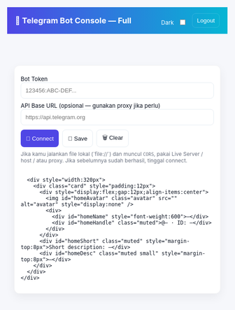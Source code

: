 <!doctype html>
<html lang="id">
<head>
<meta charset="utf-8"/>
<meta name="viewport" content="width=device-width,initial-scale=1"/>
<title>Telegram Bot Console — Full</title>
<style>
  :root{
    --bg:#f6f7fb; --card:#ffffff; --text:#0b1220; --muted:#6b7280; --accent:#4f46e5; --muted-bg:#f3f4f6;
  }
  [data-theme="dark"]{
    --bg:#071025; --card:#071126; --text:#e6eef8; --muted:#9aa8bf; --accent:#60a5fa; --muted-bg:#0b1220;
  }
  html,body{height:100%;margin:0;font-family:Inter,ui-sans-serif,system-ui,-apple-system,"Segoe UI",Roboto,"Helvetica Neue",Arial;background:var(--bg);color:var(--text);-webkit-font-smoothing:antialiased}
  header{background:linear-gradient(90deg,var(--accent),#06b6d4);color:white;padding:14px 18px;display:flex;justify-content:space-between;align-items:center;gap:12px}
  .brand{display:flex;align-items:center;gap:12px;font-weight:700}
  .shell{max-width:1150px;margin:20px auto;padding:16px}
  .card{background:var(--card);border-radius:12px;padding:14px;box-shadow:0 8px 22px rgba(2,6,23,0.06);border:1px solid rgba(2,6,23,0.04)}
  .grid{display:grid;grid-template-columns:1fr 380px;gap:16px}
  .tabs{display:flex;gap:8px;margin-bottom:12px;flex-wrap:wrap}
  .tab{padding:8px 12px;border-radius:10px;cursor:pointer;background:#eef2ff;color:#3730a3;border:1px solid rgba(99,102,241,0.1)}
  .tab.active{background:var(--accent);color:#fff}
  label{display:block;font-size:13px;color:var(--text);margin-top:8px}
  input[type=text], input[type=password], textarea, select{width:100%;padding:10px;border-radius:8px;border:1px solid #e6edf3;background:transparent;color:var(--text)}
  textarea{min-height:90px}
  button{background:var(--accent);color:#fff;border:0;padding:8px 12px;border-radius:8px;cursor:pointer}
  button.ghost{background:transparent;border:1px solid #e6edf3;color:var(--text);padding:8px 12px}
  .muted{font-size:13px;color:var(--muted)}
  .small{font-size:12px}
  .list{max-height:420px;overflow:auto}
  .list-item{display:flex;justify-content:space-between;align-items:center;padding:10px;border-radius:8px;border:1px solid rgba(0,0,0,0.03);margin-bottom:8px;background:linear-gradient(180deg, rgba(0,0,0,0.01), transparent)}
  .avatar{width:72px;height:72px;border-radius:999px;object-fit:cover;border:2px solid rgba(99,102,241,0.12)}
  .log{max-height:220px;overflow:auto;background:var(--muted-bg);padding:8px;border-radius:8px;font-size:13px;white-space:pre-wrap}
  #toast{position:fixed;right:18px;bottom:18px;background:#111;color:#fff;padding:10px 14px;border-radius:8px;opacity:0;transition:opacity .25s;z-index:9999}
  #toast.show{opacity:1}
  .confirm-overlay{position:fixed;inset:0;background:rgba(2,6,23,0.45);display:flex;align-items:center;justify-content:center;visibility:hidden;z-index:9998}
  .confirm-overlay.show{visibility:visible}
  .confirm-box{background:var(--card);padding:18px;border-radius:12px;max-width:520px;width:calc(100% - 40px);color:var(--text);box-shadow:0 8px 30px rgba(2,6,23,0.15)}
  .row{display:flex;gap:8px;align-items:center}
  .col{display:flex;flex-direction:column;gap:8px}
  .right{margin-left:auto}
  .note{font-size:12px;color:var(--muted);margin-top:8px}
  .kbd{background:#f1f5f9;border-radius:6px;padding:2px 6px;font-size:12px}
  @media (max-width:980px){.grid{grid-template-columns:1fr} .tabs{overflow:auto}}
</style>
</head>
<body>
<header>
  <div class="brand">
    <div style="font-size:18px">🤖 Telegram Bot Console — Full</div>
    <div id="connectedBadge" style="display:none;background:rgba(255,255,255,0.12);padding:6px 8px;border-radius:999px;font-size:12px">Connected</div>
  </div>
  <div style="display:flex;align-items:center;gap:12px">
    <label style="color:#fff;display:flex;align-items:center;gap:8px">Dark
      <input id="themeToggle" type="checkbox" style="margin-left:6px"/>
    </label>
    <button id="logoutBtn" class="ghost" style="background:transparent;border:1px solid rgba(255,255,255,0.14);color:#fff;padding:8px 10px;border-radius:8px">Logout</button>
  </div>
</header>

<main class="shell">
  <!-- Connect -->
  <section id="connectCard" class="card">
    <div class="grid">
      <div>
        <label>Bot Token</label>
        <input id="tokenInput" type="password" placeholder="123456:ABC-DEF..." />
        <label>API Base URL (opsional — gunakan proxy jika perlu)</label>
        <input id="baseInput" type="text" placeholder="https://api.telegram.org" />
        <div style="display:flex;gap:8px;margin-top:10px">
          <button id="connectBtn">🔗 Connect</button>
          <button id="saveBtn" class="ghost">💾 Save</button>
          <button id="clearBtn" class="ghost">🗑️ Clear</button>
        </div>
        <div class="note">Jika kamu jalankan file lokal (`file://`) dan muncul <code>CORS</code>, pakai Live Server / host / atau proxy. Jika sebelumnya sudah berhasil, tinggal connect.</div>
      </div>

      <div style="width:320px">
        <div class="card" style="padding:12px">
          <div style="display:flex;gap:12px;align-items:center">
            <img id="homeAvatar" class="avatar" src="" alt="avatar" style="display:none" />
            <div>
              <div id="homeName" style="font-weight:600">—</div>
              <div id="homeHandle" class="muted">@— · ID: —</div>
            </div>
          </div>
          <div id="homeShort" class="muted" style="margin-top:8px">Short description: —</div>
          <div id="homeDesc" class="muted small" style="margin-top:8px">—</div>
        </div>
      </div>
    </div>
  </section>

  <!-- App -->
  <section id="appShell" class="card" style="margin-top:16px;display:none">
    <div class="tabs" role="tablist">
      <div class="tab tab-active" data-tab="home">Home</div>
      <div class="tab" data-tab="send">Send</div>
      <div class="tab" data-tab="edit">Edit Bot</div>
      <div class="tab" data-tab="group">Manage Group</div>
    </div>

    <!-- HOME -->
    <div id="tab-home" class="tab-panel" style="display:block">
      <div class="grid">
        <div>
          <div class="card">
            <div style="display:flex;justify-content:space-between;align-items:center">
              <div>
                <div style="font-weight:700" id="botTitle">—</div>
                <div class="muted" id="botMeta">@— · ID: —</div>
              </div>
              <div>
                <button id="refreshBtn" class="ghost">↻ Refresh</button>
                <button id="deleteWebhookBtn" class="ghost">Delete Webhook</button>
              </div>
            </div>

            <div id="botPreview" style="margin-top:12px"></div>
          </div>

          <div class="card" style="margin-top:12px">
            <div style="display:flex;justify-content:space-between;align-items:center">
              <div style="font-weight:600">Recent Chats / Groups (dari getUpdates)</div>
              <div style="display:flex;gap:8px;align-items:center">
                <input id="searchGroups" placeholder="Cari nama / id grup..." style="padding:8px;border-radius:8px;border:1px solid #e6edf3" />
                <button id="loadUpdatesBtn" class="ghost">Load Updates</button>
              </div>
            </div>
            <div style="margin-top:10px" class="note small">Daftar group/chat disimpan otomatis dan dipersist ke <code>localStorage</code>. Jika list kosong, klik Load Updates setelah ada aktivitas di grup.</div>
            <div id="chatList" class="list" style="margin-top:12px"></div>
            <div style="display:flex;gap:8px;margin-top:10px">
              <button id="exportChats" class="ghost">Export (JSON)</button>
              <button id="importChats" class="ghost">Import (JSON)</button>
              <button id="clearSavedChats" class="ghost">Clear Saved Group Cache</button>
              <input id="fileInput" type="file" accept="application/json" style="display:none"/>
            </div>
          </div>
        </div>

        <div>
          <div class="card">
            <div style="display:flex;justify-content:space-between;align-items:center">
              <div style="font-weight:600">Actions</div>
              <div class="muted small">Status: <span id="statusDot">Disconnected</span></div>
            </div>

            <label style="margin-top:10px">Quick Chat ID (klik list untuk autofill)</label>
            <input id="quickChatId" />

            <div style="display:flex;gap:8px;margin-top:8px">
              <button id="gotoSend" class="ghost">Go to Send</button>
              <button id="gotoGroup" class="ghost">Go to Manage Group</button>
            </div>

            <div style="margin-top:12px">
              <div style="font-weight:600">Activity Log</div>
              <pre id="activityLog" class="log"></pre>
            </div>
          </div>
        </div>
      </div>
    </div>

    <!-- SEND -->
    <div id="tab-send" class="tab-panel" style="display:none;margin-top:12px">
      <div class="grid">
        <div>
          <div class="card">
            <label>Chat ID</label>
            <input id="sendChatId" />
            <label>Pesan</label>
            <textarea id="sendText"></textarea>
            <label>Parse Mode</label>
            <select id="parseMode"><option value="">none</option><option value="MarkdownV2">MarkdownV2</option><option value="HTML">HTML</option></select>
            <div style="display:flex;gap:8px;margin-top:10px">
              <button id="sendBtn">Kirim</button>
              <button id="clearSend" class="ghost">Clear</button>
            </div>
            <div id="sendResult" class="muted small" style="margin-top:8px"></div>
          </div>
        </div>

        <div>
          <div class="card">
            <div style="font-weight:600">Pesan Terkirim</div>
            <div id="sentList" class="list" style="margin-top:8px"></div>
          </div>
        </div>
      </div>
    </div>

    <!-- EDIT BOT -->
    <div id="tab-edit" class="tab-panel" style="display:none;margin-top:12px">
      <div class="grid">
        <div>
          <div class="card">
            <div style="display:flex;justify-content:space-between;align-items:center">
              <div style="font-weight:700">Edit Bot (official API)</div>
              <div class="muted small">Note: ganti foto akun bot hanya via @BotFather. Kita bisa set chat photo untuk grup/channel.</div>
            </div>

            <label>Language Code (optional)</label>
            <input id="langCode" placeholder="e.g. id or en" />

            <label>Nama Tampilan</label>
            <input id="nameInput" />
            <div style="display:flex;gap:8px;margin-top:8px">
              <button id="getName" class="ghost">Get</button>
              <button id="setName">Set</button>
            </div>
            <div id="nameHint" class="muted small"></div>

            <label style="margin-top:10px">Short Description</label>
            <input id="shortInput" maxlength="120" />
            <div style="display:flex;gap:8px;margin-top:8px">
              <button id="getShort" class="ghost">Get</button>
              <button id="setShort">Set</button>
            </div>
            <div id="shortHint" class="muted small"></div>

            <label style="margin-top:10px">Description</label>
            <textarea id="descInput"></textarea>
            <div style="display:flex;gap:8px;margin-top:8px">
              <button id="getDesc" class="ghost">Get</button>
              <button id="setDesc">Set</button>
            </div>
            <div id="descHint" class="muted small"></div>

            <label style="margin-top:10px">Commands (JSON)</label>
            <textarea id="commandsInput" placeholder='[{"command":"start","description":"Start"}]'></textarea>
            <div style="display:flex;gap:8px;margin-top:8px">
              <button id="getCmd" class="ghost">Get</button>
              <button id="setCmd">Set</button>
            </div>
            <div id="cmdHint" class="muted small"></div>
          </div>
        </div>

        <div>
          <div class="card">
            <div style="font-weight:700">Set Chat Photo (grup/channel)</div>
            <label>Target Chat ID</label>
            <input id="photoChatId" placeholder="-1001234567890" />
            <label>Upload Image</label>
            <input id="photoFile" type="file" accept="image/*" />
            <div style="display:flex;gap:8px;margin-top:8px">
              <button id="setChatPhotoBtn">Upload & Set</button>
              <button id="clearPhoto" class="ghost">Clear</button>
            </div>
            <div id="photoHint" class="muted small" style="margin-top:8px"></div>
          </div>
        </div>
      </div>
    </div>

    <!-- GROUP TOOLS -->
    <div id="tab-group" class="tab-panel" style="display:none;margin-top:12px">
      <p class="muted">Fitur ini hanya bekerja jika bot adalah admin grup.</p>
      <div class="grid">
        <div>
          <div class="card">
            <label>Group Chat ID</label>
            <input id="groupId" />
            <div style="display:flex;gap:8px;margin-top:8px">
              <button id="loadAdmins">Load Admins</button>
              <button id="loadUpdates2" class="ghost">Load Recent Chats</button>
            </div>
            <div style="margin-top:10px"><input id="groupSearch2" placeholder="Search groups..." style="padding:8px;border-radius:8px;border:1px solid #e6edf3" /></div>

            <div id="adminsBox" class="list" style="margin-top:10px"></div>
          </div>
        </div>

        <div>
          <div class="card">
            <label>Target User ID</label>
            <input id="targetUser" />
            <div style="display:flex;gap:8px;margin-top:8px;flex-wrap:wrap">
              <button id="kickUser">Kick / Ban</button>
              <button id="unbanUser" class="ghost">Unban</button>
              <button id="promoteUser">Promote</button>
              <button id="demoteUser" class="ghost">Demote</button>
            </div>

            <div style="margin-top:12px;font-weight:600">Promote Rights</div>
            <div style="display:grid;grid-template-columns:1fr 1fr;gap:8px;margin-top:8px">
              <label><input type="checkbox" id="r_change_info"/> change_info</label>
              <label><input type="checkbox" id="r_delete_msgs"/> delete_messages</label>
              <label><input type="checkbox" id="r_invite"/> invite_users</label>
              <label><input type="checkbox" id="r_restrict"/> restrict_members</label>
              <label><input type="checkbox" id="r_promote"/> promote_members</label>
              <label><input type="checkbox" id="r_pin"/> pin_messages</label>
              <label><input type="checkbox" id="r_topics"/> manage_topics</label>
            </div>

            <div id="groupHint" class="muted small" style="margin-top:10px"></div>
          </div>
        </div>
      </div>
    </div>

  </section>
</main>

<div id="toast"></div>
<div id="confirm" class="confirm-overlay"><div class="confirm-box"><div id="confirmText">Sure?</div><div style="display:flex;justify-content:center;margin-top:12px"><button id="confirmYes" style="margin-right:8px">Yes</button><button id="confirmNo" class="ghost">No</button></div></div></div>

<script>
/* Full single-file Telegram dashboard
   - Direct Telegram Bot API calls (may hit CORS if run from file://)
   - Save groups to localStorage key 'tg_chats' (auto-merge)
   - All features requested are included
*/

const $ = s => document.querySelector(s);
const $$ = s => Array.from(document.querySelectorAll(s));

const STORAGE = { token: 'tg_token', base:'tg_base', chats:'tg_chats', theme:'tg_theme' };
let state = {
  token: localStorage.getItem(STORAGE.token) || '',
  base: localStorage.getItem(STORAGE.base) || 'https://api.telegram.org',
  me: null,
  chats: new Map(),
  pendingAction: null
};

// toast & log
function toast(msg, ok=true){ const t=$('#toast'); t.textContent=msg; t.style.background = ok? '#111' : '#b91c1c'; t.classList.add('show'); setTimeout(()=>t.classList.remove('show'),3000); }
function logAct(msg){ const p=$('#activityLog'); const now=new Date().toLocaleTimeString(); p.textContent = `[${now}] ${msg}\n` + p.textContent; saveChatsToStorage(); }

// theme
(function(){
  const th = localStorage.getItem(STORAGE.theme)||'light';
  if(th==='dark') document.documentElement.setAttribute('data-theme','dark');
  $('#themeToggle').checked = th==='dark';
  $('#themeToggle').addEventListener('change', e=>{
    const t = e.target.checked ? 'dark':'light';
    if(t==='dark') document.documentElement.setAttribute('data-theme','dark'); else document.documentElement.removeAttribute('data-theme');
    localStorage.setItem(STORAGE.theme, t);
  });
})();

// utils: storage for chats
function loadChatsFromStorage(){
  try{
    const raw = localStorage.getItem(STORAGE.chats);
    if(!raw) return;
    const arr = JSON.parse(raw);
    if(Array.isArray(arr)) arr.forEach(c=> state.chats.set(c.id, c));
  }catch(e){ console.warn('loadChats err',e); }
}
function saveChatsToStorage(){
  try{
    const arr = Array.from(state.chats.values());
    localStorage.setItem(STORAGE.chats, JSON.stringify(arr));
  }catch(e){ console.warn('saveChats err',e); }
}
function mergeChats(newChats){
  for(const c of newChats){
    if(!state.chats.has(c.id)) state.chats.set(c.id, c);
    else {
      const old = state.chats.get(c.id);
      if(old.title !== c.title || old.type !== c.type) state.chats.set(c.id, c);
    }
  }
  saveChatsToStorage();
}

// apiCall supports FormData if isForm=true
async function apiCall(method, params=null, isForm=false){
  const url = `${state.base.replace(/\/$/,'')}/bot${state.token}/${method}`;
  const opts = {};
  if(isForm && params instanceof FormData){ opts.method='POST'; opts.body = params; }
  else if(params){ opts.method='POST'; opts.headers={'Content-Type':'application/json'}; opts.body = JSON.stringify(params); }
  else opts.method='GET';
  const res = await fetch(url, opts);
  const j = await res.json();
  if(!j.ok) throw new Error(j.description || JSON.stringify(j));
  return j.result;
}

// UI wiring
(function initUI(){
  // inputs initial
  $('#tokenInput').value = state.token;
  $('#baseInput').value = state.base;
  loadChatsFromStorage();
  renderChats();

  $('#saveBtn').addEventListener('click', ()=>{ state.token = $('#tokenInput').value.trim(); state.base = $('#baseInput').value.trim() || 'https://api.telegram.org'; localStorage.setItem(STORAGE.token,state.token); localStorage.setItem(STORAGE.base,state.base); toast('Saved credentials'); });
  $('#clearBtn').addEventListener('click', ()=>{ localStorage.removeItem(STORAGE.token); localStorage.removeItem(STORAGE.base); $('#tokenInput').value=''; $('#baseInput').value='https://api.telegram.org'; toast('Cleared'); });
  $('#logoutBtn').addEventListener('click', ()=>{ localStorage.removeItem(STORAGE.token); localStorage.removeItem(STORAGE.base); location.reload(); });

  $$('.tab').forEach(t=>t.addEventListener('click', ()=>{ $$('.tab').forEach(x=>x.classList.remove('active')); t.classList.add('active'); $$('.tab-panel').forEach(p=>p.style.display='none'); document.getElementById('tab-'+t.dataset.tab).style.display='block'; }));

  $('#connectBtn').addEventListener('click', ()=>{ state.token = $('#tokenInput').value.trim(); state.base = $('#baseInput').value.trim() || 'https://api.telegram.org'; if(!state.token){ toast('Token kosong',false); return; } localStorage.setItem(STORAGE.token,state.token); localStorage.setItem(STORAGE.base,state.base); connect(); });
  $('#tokenInput').addEventListener('keydown', e=>{ if(e.key==='Enter') $('#connectBtn').click(); });

  $('#refreshBtn').addEventListener('click', ()=> fillPreview().then(()=>toast('Preview refreshed')).catch(e=>toast('Preview failed: '+e.message,false)));
  $('#deleteWebhookBtn').addEventListener('click', async ()=>{ try{ await apiCall('deleteWebhook'); toast('Webhook deleted'); logAct('deleteWebhook'); }catch(e){ toast('deleteWebhook failed: '+e.message,false); } });

  $('#loadUpdatesBtn').addEventListener('click', loadUpdates);
  $('#loadChatsBtn')?.addEventListener('click', loadUpdates);
  $('#loadChatsBtn2')?.addEventListener('click', loadUpdates);

  $('#sendBtn').addEventListener('click', async ()=>{ const chat_id = $('#sendChatId').value.trim(); const text = $('#sendText').value.trim(); const parse_mode = $('#parseMode').value||undefined; if(!chat_id||!text){ toast('Isi chat id & pesan', false); return; } try{ const body = {chat_id, text}; if(parse_mode) body.parse_mode = parse_mode; const msg = await apiCall('sendMessage', body); $('#sentList').insertAdjacentHTML('afterbegin', `<div class="list-item">[${chat_id}] ${escapeHtml(text)}</div>`); $('#sendText').value=''; toast('Message sent'); logAct('Sent message to '+chat_id); }catch(e){ toast('sendMessage failed: '+e.message,false); } });

  $('#clearSend').addEventListener('click', ()=>{ $('#sendText').value=''; $('#sendResult').textContent=''; });

  // edit bot
  $('#getName').addEventListener('click', async ()=>{ try{ const r = await apiCall('getMyName'); $('#nameInput').value = r.name || ''; $('#nameHint').textContent='Loaded'; }catch(e){ $('#nameHint').textContent='Error'; toast('getMyName failed',false); }});
  $('#setName').addEventListener('click', async ()=>{ try{ const name = $('#nameInput').value.trim(); const lang = $('#langCode').value.trim()||undefined; const body = lang ? {name, language_code: lang} : {name}; await apiCall('setMyName', body); $('#nameHint').textContent='Updated'; toast('Name updated'); logAct('setMyName'); }catch(e){ $('#nameHint').textContent='Error'; toast('setMyName failed',false); }});

  $('#getShort').addEventListener('click', async ()=>{ try{ const r = await apiCall('getMyShortDescription'); $('#shortInput').value = r.short_description || ''; $('#shortHint').textContent='Loaded'; }catch(e){ $('#shortHint').textContent='Error'; toast('getMyShortDescription failed',false); }});
  $('#setShort').addEventListener('click', async ()=>{ try{ const short = $('#shortInput').value.trim(); const lang = $('#langCode').value.trim()||undefined; const body = lang? {short_description:short, language_code:lang} : {short_description:short}; await apiCall('setMyShortDescription', body); $('#shortHint').textContent='Updated'; toast('Short description updated'); logAct('setMyShortDescription'); }catch(e){ $('#shortHint').textContent='Error'; toast('setMyShortDescription failed',false); }});

  $('#getDesc').addEventListener('click', async ()=>{ try{ const r = await apiCall('getMyDescription'); $('#descInput').value = r.description || ''; $('#descHint').textContent='Loaded'; }catch(e){ $('#descHint').textContent='Error'; toast('getMyDescription failed',false); }});
  $('#setDesc').addEventListener('click', async ()=>{ try{ const d = $('#descInput').value.trim(); const lang = $('#langCode').value.trim()||undefined; const body = lang? {description:d, language_code:lang} : {description:d}; await apiCall('setMyDescription', body); $('#descHint').textContent='Updated'; toast('Description updated'); logAct('setMyDescription'); }catch(e){ $('#descHint').textContent='Error'; toast('setMyDescription failed',false); }});

  $('#getCmd').addEventListener('click', async ()=>{ try{ const r = await apiCall('getMyCommands'); $('#commandsInput').value = JSON.stringify(r||[],null,2); $('#cmdHint').textContent='Loaded'; }catch(e){ $('#cmdHint').textContent='Error'; toast('getMyCommands failed',false); }});
  $('#setCmd').addEventListener('click', async ()=>{ try{ const txt = $('#commandsInput').value.trim(); const commands = txt ? JSON.parse(txt) : []; await apiCall('setMyCommands',{commands}); $('#cmdHint').textContent='Updated'; toast('Commands updated'); logAct('setMyCommands'); }catch(e){ $('#cmdHint').textContent='Error'; toast('setMyCommands failed',false); }});

  // set chat photo
  $('#setChatPhotoBtn').addEventListener('click', async ()=>{
    try{
      const chat_id = $('#photoChatId').value.trim(); const file = $('#photoFile').files[0];
      if(!chat_id || !file) return toast('Pilih target chat dan file', false);
      const fd = new FormData(); fd.append('chat_id', chat_id); fd.append('photo', file);
      await apiCall('setChatPhoto', fd, true);
      $('#photoHint').textContent = 'Chat photo updated (jika bot admin)';
      toast('Chat photo set'); logAct('setChatPhoto '+chat_id);
    }catch(e){ $('#photoHint').textContent='Error'; toast('setChatPhoto failed',false); }
  });
  $('#clearPhoto').addEventListener('click', ()=>{ $('#photoFile').value=''; $('#photoChatId').value=''; $('#photoHint').textContent=''; });

  // group tools
  $('#loadAdmins').addEventListener('click', loadAdmins);
  $('#loadUpdates2').addEventListener('click', loadUpdates);

  $('#kickUser').addEventListener('click', ()=> promptAndConfirm('kick'));
  $('#unbanUser').addEventListener('click', ()=> promptAndConfirm('unban'));
  $('#promoteUser').addEventListener('click', ()=> promptAndConfirm('promote'));
  $('#demoteUser').addEventListener('click', ()=> promptAndConfirm('demote'));

  // confirm overlay handling
  $('#confirmYes').addEventListener('click', async ()=>{
    $('#confirm').classList.remove('show');
    if(!state.pendingAction) return;
    const p = state.pendingAction; state.pendingAction = null;
    await doGroupAction(p.action, p.chat_id, p.user_id);
  });
  $('#confirmNo').addEventListener('click', ()=>{ state.pendingAction=null; $('#confirm').classList.remove('show'); });

  // export/import chats
  $('#exportChats').addEventListener('click', ()=>{ const data = JSON.stringify(Array.from(state.chats.values()), null, 2); const blob = new Blob([data],{type:'application/json'}); const url = URL.createObjectURL(blob); const a = document.createElement('a'); a.href=url; a.download='tg_chats.json'; a.click(); URL.revokeObjectURL(url); });
  $('#importChats').addEventListener('click', ()=> $('#fileInput').click());
  $('#fileInput').addEventListener('change', e=>{
    const f = e.target.files[0]; if(!f) return;
    const reader = new FileReader(); reader.onload = ()=>{ try{ const arr = JSON.parse(reader.result); if(Array.isArray(arr)){ mergeChats(arr); renderChats(); toast('Imported chats'); } }catch(err){ toast('Invalid file', false); } }; reader.readAsText(f);
  });
  $('#clearSavedChats').addEventListener('click', ()=>{ localStorage.removeItem(STORAGE.chats); state.chats.clear(); renderChats(); toast('Saved group cache cleared'); });

  // search handlers (debounced)
  let searchTimer = null;
  $('#searchGroups').addEventListener('input', e=>{ clearTimeout(searchTimer); searchTimer=setTimeout(()=>renderChats(e.target.value.trim()),160); });
  $('#groupSearch2').addEventListener('input', e=>{ clearTimeout(searchTimer); searchTimer=setTimeout(()=>renderChats(e.target.value.trim()),160); });

  // quick nav
  $('#gotoSend').addEventListener('click', ()=> setActiveTab('send'));
  $('#gotoGroup').addEventListener('click', ()=> setActiveTab('group'));

  // auto connect if token stored
  (async ()=>{
    if(state.token){
      try{ await connect(); }catch(e){ console.warn('auto connect failed', e); }
    } else {
      // render cached chats if any
      renderChats();
    }
  })();

})(); // initUI closure end

// connect flow
async function connect(){
  try{
    state.token = state.token || $('#tokenInput').value.trim();
    state.base = state.base || $('#baseInput').value.trim() || 'https://api.telegram.org';
    $('#statusDot').textContent='Connecting...';
    const me = await apiCall('getMe');
    state.me = me;
    $('#connectedBadge').style.display='inline-block';
    $('#statusDot').textContent='Connected';
    $('#homeName').textContent = me.first_name || me.username;
    $('#homeHandle').textContent = `@${me.username} · ID: ${me.id}`;
    $('#botTitle').textContent = me.first_name || me.username;
    $('#botMeta').textContent = `@${me.username} · ID: ${me.id}`;
    $('#connectCard').style.display='none';
    $('#appShell').style.display='block';
    toast('Connected ✔️');
    logAct('Connected as @' + (me.username || me.id));
    await fillPreview();
    renderChats();
    try{ await loadUpdates(); }catch(e){ console.warn('getUpdates failed', e); }
  }catch(err){
    $('#statusDot').textContent='Disconnected';
    toast('Connect failed: ' + err.message, false);
    console.error(err);
    throw err;
  }
}

// fill preview: name, short, desc, photo
async function fillPreview(){
  try{
    const name = await apiCall('getMyName').catch(()=>({name:state.me.first_name||state.me.username}));
    const short = await apiCall('getMyShortDescription').catch(()=>({short_description:''}));
    const desc = await apiCall('getMyDescription').catch(()=>({description:''}));
    $('#homeShort').textContent = 'Short description: ' + (short.short_description || '-');
    $('#homeDesc').textContent = desc.description || '-';
    let photos = { total_count:0 };
    try{ photos = await apiCall('getUserProfilePhotos',{user_id: state.me.id, limit:1}); }catch(e){ /*ignore*/ }
    if(photos.total_count && photos.photos && photos.photos.length){
      const fileId = photos.photos[0][0].file_id;
      try{
        const file = await apiCall('getFile', {file_id: fileId});
        const fileUrl = `${state.base.replace(/\/$/,'')}/file/bot${state.token}/${file.file_path}`;
        $('#homeAvatar').src = fileUrl; $('#homeAvatar').style.display='block';
        $('#botPreview').innerHTML = `<div style="display:flex;gap:12px;align-items:center"><img src="${fileUrl}" class="avatar" /><div><div style="font-weight:700">${escapeHtml(name.name||'')}</div><div class="muted">${escapeHtml(short.short_description||'')}</div></div></div><div style="margin-top:10px" class="muted small">${escapeHtml((desc.description||'').slice(0,400))}</div>`;
      }catch(e){ console.warn('getFile failed', e); $('#botPreview').innerHTML = `<div><div style="font-weight:700">${escapeHtml(name.name||'')}</div><div class="muted">${escapeHtml(short.short_description||'')}</div></div><div class="muted small">${escapeHtml((desc.description||'').slice(0,400))}</div>`; }
    } else {
      $('#botPreview').innerHTML = `<div><div style="font-weight:700">${escapeHtml(name.name||'')}</div><div class="muted">${escapeHtml(short.short_description||'')}</div></div><div class="muted small">${escapeHtml((desc.description||'').slice(0,400))}</div>`;
    }
  }catch(e){ console.warn('fillPreview error', e); throw e; }
}

// simpan id update terakhir biar ga dobel
let lastUpdateId = 0;

// fungsi polling pesan masuk
async function pollMessages() {
  try {
    let res = await fetch(`https://api.telegram.org/bot${state.token}/getUpdates?offset=${lastUpdateId+1}`);
    let data = await res.json();

    if (data.result && data.result.length > 0) {
      data.result.forEach(upd => {
        lastUpdateId = upd.update_id;

        if (upd.message) {
          const from = upd.message.from.username || upd.message.from.first_name || upd.message.from.id;
          const text = upd.message.text || "[non-text]";

          // bikin elemen untuk log
          const div = document.createElement("div");
          div.innerHTML = `<b>${from}:</b> ${text}`;
          // kalau yang balas bukan bot sendiri, kasih warna kuning
          div.style.color = (upd.message.from.id === state.me?.id) ? "#0f0" : "#ff0";

          document.getElementById("log").appendChild(div);
          document.getElementById("log").scrollTop = document.getElementById("log").scrollHeight;
        }
      });
    }
  } catch (e) {
    console.log("Error polling:", e);
  }
}

// jalanin polling tiap 3 detik
setInterval(pollMessages, 3000);

// loadUpdates -> getUpdates -> merge chats
async function loadUpdates(){
  try{
    const updates = await apiCall('getUpdates');
    const newChats = [];
    if(Array.isArray(updates)){
      for(const u of updates){
        const msg = u.message || u.channel_post || u.edited_message || u.edited_channel_post;
        if(msg && msg.chat){
          const c = msg.chat;
          const id = c.id;
          const title = c.title || (c.first_name ? (c.first_name + (c.last_name ? ' ' + c.last_name : '')) : c.username) || String(id);
          newChats.push({id, title, type: c.type});
        }
      }
    }
    if(newChats.length){
      mergeChats(newChats);
      renderChats();
      toast('Updates loaded & merged');
      logAct('Loaded updates and merged ' + newChats.length + ' chats');
    } else {
      toast('No new updates');
    }
  }catch(e){ toast('getUpdates failed: ' + e.message, false); console.error(e); throw e; }
}

// render chats (filter optional)
function renderChats(filter=''){
  const el = $('#chatList'); el.innerHTML='';
  const rows = Array.from(state.chats.values()).filter(c => (c.title||'').toLowerCase().includes(filter.toLowerCase()) || String(c.id).includes(filter));
  if(!rows.length){ el.innerHTML = '<div class="muted">Belum ada group/chan (dari getUpdates atau cache).</div>'; return; }
  for(const c of rows){
    const node = document.createElement('div'); node.className='list-item';
    node.innerHTML = `<div><div style="font-weight:600">${escapeHtml(c.title)}</div><div class="muted small">${escapeHtml(c.type)} · ${c.id}</div></div>
      <div style="display:flex;gap:8px;align-items:center">
        <button class="ghost" data-id="${c.id}">Select</button>
        <button data-manage="${c.id}">Manage</button>
      </div>`;
    el.appendChild(node);
    node.querySelector('[data-id]').addEventListener('click', ()=>{ $('#sendChatId').value = c.id; $('#quickChatId').value = c.id; setActiveTab('send'); logAct('Selected chat ' + c.id); });
    node.querySelector('[data-manage]').addEventListener('click', ()=>{ $('#groupId').value = c.id; setActiveTab('group'); loadAdmins(); });
  }
}

// sendMessage already wired in UI init - but helper here
// loadAdmins -> getChatAdministrators
async function loadAdmins(){
  const chat_id = $('#groupId').value.trim(); if(!chat_id){ toast('Masukkan group chat id', false); return; }
  try{
    const admins = await apiCall('getChatAdministrators', { chat_id });
    const box = $('#adminsBox'); box.innerHTML = '';
    for(const a of admins){
      const name = a.user.first_name || a.user.username || '';
      const id = a.user.id;
      const node = document.createElement('div'); node.className='list-item';
      node.innerHTML = `<div><div style="font-weight:600">${escapeHtml(name)}</div><div class="muted small">${escapeHtml(a.status)} · ${id}</div></div>
        <div style="display:flex;gap:8px">
          <button class="ghost dm" data-id="${id}">DM</button>
          <button class="ghost dem" data-id="${id}">Demote</button>
        </div>`;
      box.appendChild(node);
      node.querySelector('.dm').addEventListener('click', ()=>{ $('#sendChatId').value = id; setActiveTab('send'); });
      node.querySelector('.dem').addEventListener('click', ()=> confirmAction('demote', chat_id, id));
    }
    toast('Admins loaded');
    logAct('Loaded admins for ' + chat_id);
  }catch(e){ $('#adminsBox').textContent = 'Error: ' + e.message; toast('getChatAdministrators failed: ' + e.message,false); console.error(e); }
}

// confirm and do group actions
function confirmAction(action, chat_id, user_id){
  if(!chat_id || !user_id){ toast('Chat ID atau User ID kosong', false); return; }
  state.pendingAction = { action, chat_id, user_id };
  $('#confirmText').textContent = `Yakin ingin ${action} user ${user_id} di chat ${chat_id}?`;
  $('#confirm').classList.add('show');
}

async function doGroupAction(action, chat_id, user_id){
  try{
    if(action === 'ban' || action === 'kick'){
      await apiCall('banChatMember', { chat_id, user_id });
      toast('User banned');
      logAct(`ban ${user_id} @ ${chat_id}`);
    } else if(action === 'unban'){
      await apiCall('unbanChatMember', { chat_id, user_id });
      toast('User unbanned');
      logAct(`unban ${user_id} @ ${chat_id}`);
    } else if(action === 'promote'){
      const rights = {
        can_change_info: !!$('#r_change_info').checked,
        can_delete_messages: !!$('#r_delete_msgs').checked,
        can_invite_users: !!$('#r_invite').checked,
        can_restrict_members: !!$('#r_restrict').checked,
        can_promote_members: !!$('#r_promote').checked,
        can_pin_messages: !!$('#r_pin').checked,
        can_manage_topics: !!$('#r_topics').checked
      };
      await apiCall('promoteChatMember', Object.assign({ chat_id, user_id }, rights));
      toast('User promoted');
      logAct(`promote ${user_id} @ ${chat_id}`);
    } else if(action === 'demote'){
      const rightsFalse = { can_change_info:false, can_delete_messages:false, can_invite_users:false, can_restrict_members:false, can_promote_members:false, can_pin_messages:false, can_manage_topics:false };
      await apiCall('promoteChatMember', Object.assign({ chat_id, user_id }, rightsFalse));
      toast('User demoted');
      logAct(`demote ${user_id} @ ${chat_id}`);
    }
  }catch(e){
    toast(action + ' failed: ' + e.message, false);
    console.error(e);
  }
}

// helper for prompt+confirm (for actions launched from Group UI)
function promptAndConfirm(action){
  const chat_id = $('#groupId').value.trim();
  let user_id = $('#targetUser').value.trim();
  if(!user_id) user_id = prompt('Masukkan user ID:');
  if(!chat_id || !user_id) return toast('Chat ID atau User ID kosong', false);
  state.pendingAction = { action, chat_id, user_id };
  $('#confirmText').textContent = `Yakin ingin ${action} user ${user_id} di chat ${chat_id}?`;
  $('#confirm').classList.add('show');
}

// utility to set active tab
function setActiveTab(name){
  $$('.tab').forEach(t=>t.classList.toggle('tab-active', t.dataset.tab===name));
  ['home','send','edit','group'].forEach(t=>$('#tab-'+t).style.display = (t===name ? 'block' : 'none'));
}

// merge chats helper (already defined earlier)
function escapeHtml(s){ if(s==null) return ''; return String(s).replace(/[&<>"']/g, c=>({'&':'&amp;','<':'&lt;','>':'&gt;','"':'&quot;',"'":'&#39;'}[c])); }

// render chats based on state.chats
function renderChats(filter=''){
  const el = $('#chatList'); el.innerHTML='';
  const rows = Array.from(state.chats.values()).filter(c => (c.title||'').toLowerCase().includes(filter.toLowerCase()) || String(c.id).includes(filter));
  if(!rows.length){ el.innerHTML = '<div class="muted">Belum ada group/chan (dari getUpdates atau cache).</div>'; return; }
  for(const c of rows){
    const node = document.createElement('div'); node.className='list-item';
    node.innerHTML = `<div><div style="font-weight:600">${escapeHtml(c.title)}</div><div class="muted small">${escapeHtml(c.type)} · ${c.id}</div></div>
      <div style="display:flex;gap:8px;align-items:center">
        <button class="ghost" data-id="${c.id}">Select</button>
        <button data-manage="${c.id}">Manage</button>
      </div>`;
    el.appendChild(node);
    node.querySelector('[data-id]').addEventListener('click', ()=>{ $('#sendChatId').value = c.id; $('#quickChatId').value = c.id; setActiveTab('send'); logAct('Selected chat ' + c.id); });
    node.querySelector('[data-manage]').addEventListener('click', ()=>{ $('#groupId').value = c.id; setActiveTab('group'); loadAdmins(); });
  }
}

// load chats from storage on start
(function boot(){ loadChatsFromStorage(); renderChats(); })();

</script>
</body>
</html>
